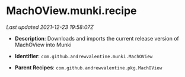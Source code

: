 # MachOView.munki.recipe

_Last updated 2021-12-23 19:58:07Z_

- **Description**: Downloads and imports the current release version of MachOView into Munki

- **Identifier**: `com.github.andrewvalentine.munki.MachOView`

- **Parent Recipes**: `com.github.andrewvalentine.pkg.MachOView`